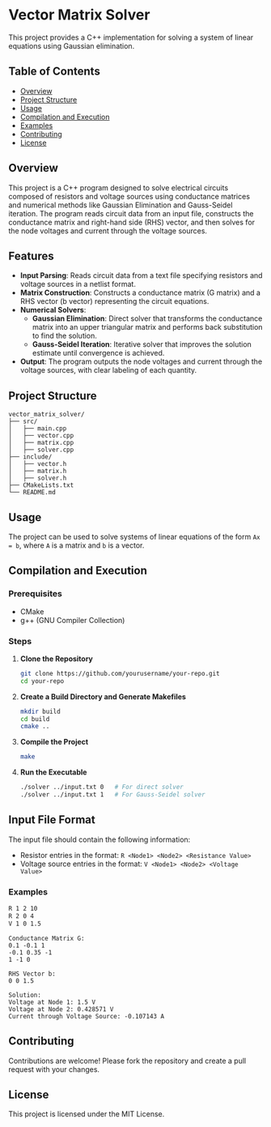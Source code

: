 # Vector Matrix Solver

This project provides a C++ implementation for solving a system of linear equations using Gaussian elimination.

## Table of Contents
- [Overview](#overview)
- [Project Structure](#project-structure)
- [Usage](#usage)
- [Compilation and Execution](#compilation-and-execution)
- [Examples](#examples)
- [Contributing](#contributing)
- [License](#license)

## Overview

This project is a C++ program designed to solve electrical circuits composed of resistors and voltage sources using conductance matrices and numerical methods like Gaussian Elimination and Gauss-Seidel iteration. The program reads circuit data from an input file, constructs the conductance matrix and right-hand side (RHS) vector, and then solves for the node voltages and current through the voltage sources.

## Features

- **Input Parsing**: Reads circuit data from a text file specifying resistors and voltage sources in a netlist format.
- **Matrix Construction**: Constructs a conductance matrix (G matrix) and a RHS vector (b vector) representing the circuit equations.
- **Numerical Solvers**:
  - **Gaussian Elimination**: Direct solver that transforms the conductance matrix into an upper triangular matrix and performs back substitution to find the solution.
  - **Gauss-Seidel Iteration**: Iterative solver that improves the solution estimate until convergence is achieved.
- **Output**: The program outputs the node voltages and current through the voltage sources, with clear labeling of each quantity.

## Project Structure
```
vector_matrix_solver/
├── src/
│   ├── main.cpp
│   ├── vector.cpp
│   ├── matrix.cpp
│   ├── solver.cpp
├── include/
│   ├── vector.h
│   ├── matrix.h
│   ├── solver.h
├── CMakeLists.txt
└── README.md
```

## Usage
The project can be used to solve systems of linear equations of the form `Ax = b`, where `A` is a matrix and `b` is a vector.

## Compilation and Execution
### Prerequisites
- CMake
- g++ (GNU Compiler Collection)

### Steps
1. **Clone the Repository**
    ```sh
    git clone https://github.com/yourusername/your-repo.git
    cd your-repo
    ```

2. **Create a Build Directory and Generate Makefiles**
    ```sh
    mkdir build
    cd build
    cmake ..
    ```

3. **Compile the Project**
    ```sh
    make
    ```

4. **Run the Executable**
    ```sh
    ./solver ../input.txt 0   # For direct solver
    ./solver ../input.txt 1   # For Gauss-Seidel solver
    ```

## Input File Format

The input file should contain the following information:

- Resistor entries in the format: `R <Node1> <Node2> <Resistance Value>`
- Voltage source entries in the format: `V <Node1> <Node2> <Voltage Value>`

### Examples

```txt
R 1 2 10
R 2 0 4
V 1 0 1.5
```
```
Conductance Matrix G:
0.1 -0.1 1
-0.1 0.35 -1
1 -1 0

RHS Vector b:
0 0 1.5

Solution:
Voltage at Node 1: 1.5 V
Voltage at Node 2: 0.428571 V
Current through Voltage Source: -0.107143 A
```

## Contributing
Contributions are welcome! Please fork the repository and create a pull request with your changes.

## License
This project is licensed under the MIT License.
